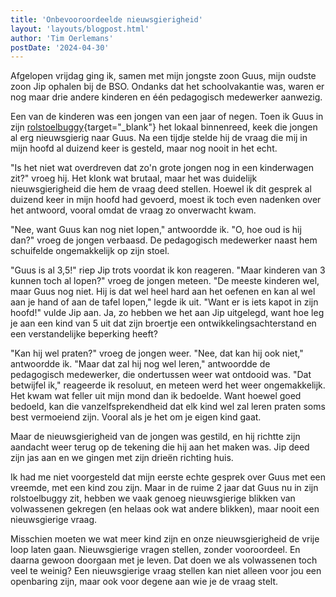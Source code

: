 ```yaml
---
title: 'Onbevooroordeelde nieuwsgierigheid'
layout: 'layouts/blogpost.html'
author: 'Tim Oerlemans'
postDate: '2024-04-30'
---
```


Afgelopen vrijdag ging ik, samen met mijn jongste zoon Guus, mijn oudste zoon Jip ophalen bij de BSO. Ondanks dat het schoolvakantie was, waren er nog maar drie andere kinderen en één pedagogisch medewerker aanwezig.

Een van de kinderen was een jongen van een jaar of negen. Toen ik Guus in zijn [rolstoelbuggy](https://www.etac.com/nl-nl/nederlands/Hulpmiddelen/kinderen-en-jongvolwassenen/zitten/r82-stingray/){target="_blank"} het lokaal binnenreed, keek die jongen al erg nieuwsgierig naar Guus. Na een tijdje stelde hij de vraag die mij in mijn hoofd al duizend keer is gesteld, maar nog nooit in het echt.

"Is het niet wat overdreven dat zo'n grote jongen nog in een kinderwagen zit?" vroeg hij. Het klonk wat brutaal, maar het was duidelijk nieuwsgierigheid die hem de vraag deed stellen. Hoewel ik dit gesprek al duizend keer in mijn hoofd had gevoerd, moest ik toch even nadenken over het antwoord, vooral omdat de vraag zo onverwacht kwam.

"Nee, want Guus kan nog niet lopen," antwoordde ik. "O, hoe oud is hij dan?" vroeg de jongen verbaasd. De pedagogisch medewerker naast hem schuifelde ongemakkelijk op zijn stoel.

"Guus is al 3,5!" riep Jip trots voordat ik kon reageren. "Maar kinderen van 3 kunnen toch al lopen?" vroeg de jongen meteen. "De meeste kinderen wel, maar Guus nog niet. Hij is dat wel heel hard aan het oefenen en kan al wel aan je hand of aan de tafel lopen," legde ik uit. "Want er is iets kapot in zijn hoofd!" vulde Jip aan. Ja, zo hebben we het aan Jip uitgelegd, want hoe leg je aan een kind van 5 uit dat zijn broertje een ontwikkelingsachterstand en een verstandelijke beperking heeft?

"Kan hij wel praten?" vroeg de jongen weer. "Nee, dat kan hij ook niet," antwoordde ik. "Maar dat zal hij nog wel leren," antwoordde de pedagogisch medewerker, die ondertussen weer wat ontdooid was. "Dat betwijfel ik," reageerde ik resoluut, en meteen werd het weer ongemakkelijk. Het kwam wat feller uit mijn mond dan ik bedoelde. Want hoewel goed bedoeld, kan die vanzelfsprekendheid dat elk kind wel zal leren praten soms best vermoeiend zijn. Vooral als je het om je eigen kind gaat.

Maar de nieuwsgierigheid van de jongen was gestild, en hij richtte zijn aandacht weer terug op de tekening die hij aan het maken was. Jip deed zijn jas aan en we gingen met zijn drieën richting huis.

Ik had me niet voorgesteld dat mijn eerste echte gesprek over Guus met een vreemde, met een kind zou zijn. Maar in de ruime 2 jaar dat Guus nu in zijn rolstoelbuggy zit, hebben we vaak genoeg nieuwsgierige blikken van volwassenen gekregen (en helaas ook wat andere blikken), maar nooit een nieuwsgierige vraag.

Misschien moeten we wat meer kind zijn en onze nieuwsgierigheid de vrije loop laten gaan. Nieuwsgierige vragen stellen, zonder vooroordeel. En daarna gewoon doorgaan met je leven. Dat doen we als volwassenen toch veel te weinig? Een nieuwsgierige vraag stellen kan niet alleen voor jou een openbaring zijn, maar ook voor degene aan wie je de vraag stelt.